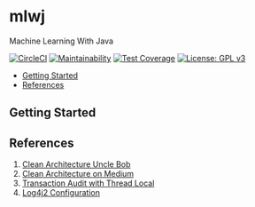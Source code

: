 # mlwj
Machine Learning With Java

[![CircleCI](https://circleci.com/gh/travistrle/mlwj/tree/master.svg?style=svg)](https://circleci.com/gh/travistrle/mlwj/tree/master)
[![Maintainability](https://api.codeclimate.com/v1/badges/e6ac61f69e0ad551fb45/maintainability)](https://codeclimate.com/github/travistrle/mlwj/maintainability)
[![Test Coverage](https://api.codeclimate.com/v1/badges/e6ac61f69e0ad551fb45/test_coverage)](https://codeclimate.com/github/travistrle/mlwj/test_coverage)
[![License: GPL v3](https://img.shields.io/badge/License-GPL%20v3-blue.svg)](https://www.gnu.org/licenses/gpl-3.0)

* [Getting Started](#getting-started)
* [References](#references)

## Getting Started

## References
1. [Clean Architecture Uncle Bob](https://8thlight.com/blog/uncle-bob/2012/08/13/the-clean-architecture.html)
2. [Clean Architecture on Medium](https://medium.com/@dmilicic/a-detailed-guide-on-developing-android-apps-using-the-clean-architecture-pattern-d38d71e94029)
3. [Transaction Audit with Thread Local](https://dzone.com/articles/painless-introduction-javas-threadlocal-storage)
4. [Log4j2 Configuration](https://logging.apache.org/log4j/2.x/manual/configuration.html)
